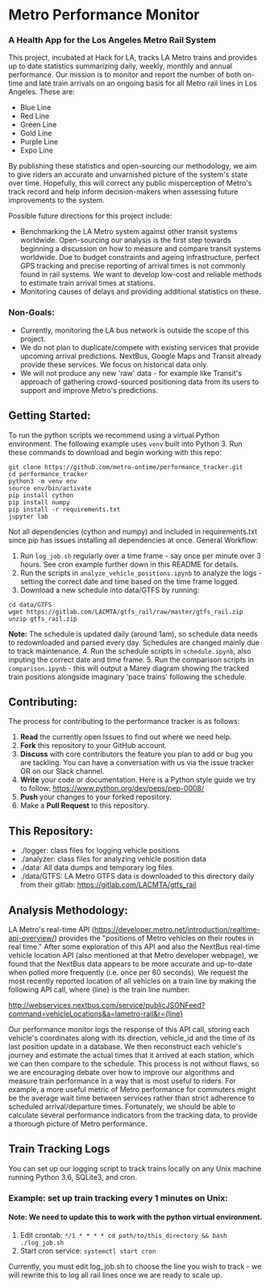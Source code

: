 # Metro Performance Monitor

### A Health App for the Los Angeles Metro Rail System

This project, incubated at Hack for LA, tracks LA Metro trains and provides up to date statistics summarizing daily, weekly, monthly and annual performance. Our mission is to monitor and report the number of both on-time and late train arrivals on an ongoing basis for all Metro rail lines in Los Angeles. These are:
 - Blue Line
 - Red Line
 - Green Line
 - Gold Line
 - Purple Line
 - Expo Line

By publishing these statistics and open-sourcing our methodology, we aim to give riders an accurate and unvarnished picture of the system's state over time. Hopefully, this will correct any public misperception of Metro's track record and help inform decision-makers when assessing future improvements to the system.

Possible future directions for this project include:
 - Benchmarking the LA Metro system against other transit systems worldwide. Open-sourcing our analysis is the first step towards beginning a discussion on how to measure and compare transit systems worldwide. Due to budget constraints and ageing infrastructure, perfect GPS tracking and precise reporting of arrival times is not commonly found in rail systems. We want to develop low-cost and reliable methods to estimate train arrival times at stations. 
 - Monitoring causes of delays and providing additional statistics on these.

### Non-Goals:
- Currently, monitoring the LA bus network is outside the scope of this project. 
- We do not plan to duplicate/compete with existing services that provide upcoming arrival predictions. NextBus, Google Maps and Transit already provide these services. We focus on historical data only.
 - We will not produce any new 'raw' data - for example like Transit's approach of gathering crowd-sourced positioning data from its users to support and improve Metro's predictions.

## Getting Started:

To run the python scripts we recommend using a virtual Python environment. 
The following example uses `venv` built into Python 3.
Run these commands to download and begin working with this repo:
```
git clone https://github.com/metro-ontime/performance_tracker.git
cd performance_tracker
python3 -m venv env
source env/bin/activate
pip install cython
pip install numpy
pip install -r requirements.txt
jupyter lab
```

Not all dependencies (cython and numpy) and included in requirements.txt since pip has issues installing all dependencies at once.
General Workflow:

1. Run `log_job.sh` regularly over a time frame - say once per minute over 3 hours. See cron example further down in this README for details.
2. Run the scripts in `analyze_vehicle_positions.ipynb` to analyze the logs - setting the correct date and time based on the time frame logged.
3. Download a new schedule into data/GTFS by running:
```
cd data/GTFS
wget https://gitlab.com/LACMTA/gtfs_rail/raw/master/gtfs_rail.zip
unzip gtfs_rail.zip
```
**Note:** The schedule is updated daily (around 1am), so schedule data needs to redownloaded and parsed every day. Schedules are changed mainly due to track maintenance.
4. Run the schedule scripts in `schedule.ipynb`, also inputing the correct date and time frame.
5. Run the comparison scripts in `comparison.ipynb` - this will output a Marey diagram showing the tracked train positions alongside imaginary 'pace trains' following the schedule.

## Contributing:

The process for contributing to the performance tracker is as follows:
1. **Read** the currently open Issues to find out where we need help.
2. **Fork** this repository to your GitHub account.
3. **Discuss** with core contributors the feature you plan to add or bug you are tackling. You can have a conversation with us via the issue tracker OR on our Slack channel.
4. **Write** your code or documentation. Here is a Python style guide we try to follow: https://www.python.org/dev/peps/pep-0008/
5. **Push** your changes to your forked repository.
6. Make a **Pull Request** to this repository.

## This Repository:

- ./logger: class files for logging vehicle positions
- ./analyzer: class files for analyzing vehicle position data
- ./data: All data dumps and temporary log files.
- ./data/GTFS: LA Metro GTFS data is downloaded to this directory daily from their gitlab: https://gitlab.com/LACMTA/gtfs_rail

## Analysis Methodology:

LA Metro's real-time API (https://developer.metro.net/introduction/realtime-api-overview/) provides the "positions of Metro vehicles on their routes in real time." After some exploration of this API and also the NextBus real-time vehicle location API (also mentioned at that Metro developer webpage), we found that the NextBus data appears to be more accurate and up-to-date when polled more frequently (i.e. once per 60 seconds). We request the most recently reported location of all vehicles on a train line by making the following API call, where {line} is the train line number:

http://webservices.nextbus.com/service/publicJSONFeed?command=vehicleLocations&a=lametro-rail&r={line}

Our performance monitor logs the response of this API call, storing each vehicle's coordinates along with its direction, vehicle_id and the time of its last position update in a database. We then reconstruct each vehicle's journey and estimate the actual times that it arrived at each station, which we can then compare to the schedule. This process is not without flaws, so we are encouraging debate over how to improve our algorithms and measure train performance in a way that is most useful to riders. For example, a more useful metric of Metro performance for commuters might be the average wait time between services rather than strict adherence to scheduled arrival/departure times. Fortunately, we should be able to calculate several performance indicators from the tracking data, to provide a thorough picture of Metro performance.

## Train Tracking Logs

You can set up our logging script to track trains locally on any Unix machine running Python 3.6, SQLite3, and cron. 

### Example: set up train tracking every 1 minutes on Unix:
#### **Note:** We need to update this to work with the python virtual environment.

1. Edit crontab:
`*/1 * * * * cd path/to/this_directory && bash ./log_job.sh`
2. Start cron service:
`systemctl start cron`

Currently, you must edit log_job.sh to choose the line you wish to track - we will rewrite this to log all rail lines once we are ready to scale up.
